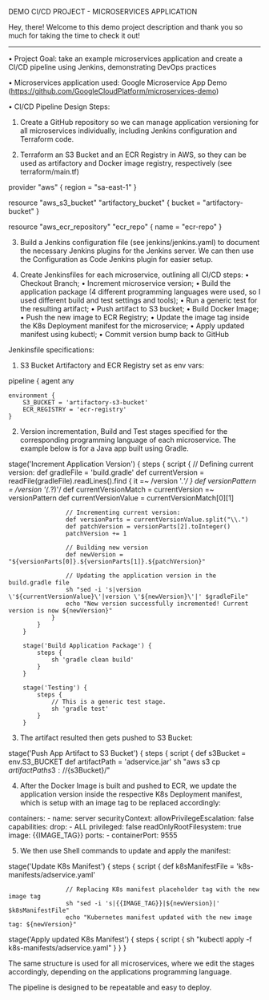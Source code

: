 DEMO CI/CD PROJECT - MICROSERVICES APPLICATION

Hey, there! 
Welcome to this demo project description and thank you so much for taking the time to check it out!

---
• Project Goal: take an example microservices application and create a CI/CD pipeline using Jenkins, demonstrating DevOps practices

• Microservices application used: Google Microservice App Demo (https://github.com/GoogleCloudPlatform/microservices-demo)

• CI/CD Pipeline Design Steps:

1) Create a GitHub repository so we can manage application versioning for all microservices individually, including Jenkins configuration and Terraform code.

2) Terraform an S3 Bucket and an ECR Registry in AWS, so they can be used as artifactory and Docker image registry, respectively (see terraform/main.tf)

provider "aws" {
  region = "sa-east-1"
}

resource "aws_s3_bucket" "artifactory_bucket" {
  bucket = "artifactory-bucket"
}

resource "aws_ecr_repository" "ecr_repo" {
  name = "ecr-repo"
}

3) Build a Jenkins configuration file (see jenkins/jenkins.yaml) to document the necessary Jenkins plugins for the Jenkins server. We can then use the Configuration as Code Jenkins plugin for easier setup.

4) Create Jenkinsfiles for each microservice, outlining all CI/CD steps:
• Checkout Branch;
• Increment microservice version;
• Build the application package (4 different programming languages were used, so I used different build and test settings and tools);
• Run a generic test for the resulting artifact;
• Push artifact to S3 bucket;
• Build Docker Image;
• Push the new image to ECR Registry;
• Update the image tag inside the K8s Deployment manifest for the microservice;
• Apply updated manifest using kubectl;
• Commit version bump back to GitHub

Jenkinsfile specifications:

1) S3 Bucket Artifactory and ECR Registry set as env vars:

pipeline {
    agent any

    environment {
        S3_BUCKET = 'artifactory-s3-bucket'
        ECR_REGISTRY = 'ecr-registry'
    }

2) Version incrementation, Build and Test stages specified for the corresponding programming language of each microservice. The example below is for a Java app built using Gradle.

stage('Increment Application Version') {
            steps {
                script {
                    // Defining current version:
                    def gradleFile = 'build.gradle'
                    def currentVersion = readFile(gradleFile).readLines().find { it =~ /version \'.*\'/ }
                    def versionPattern = /version \'(.*?)\'/
                    def currentVersionMatch = currentVersion =~ versionPattern
                    def currentVersionValue = currentVersionMatch[0][1]

                    // Incrementing current version:
                    def versionParts = currentVersionValue.split("\\.")
                    def patchVersion = versionParts[2].toInteger()
                    patchVersion += 1

                    // Building new version
                    def newVersion = "${versionParts[0]}.${versionParts[1]}.${patchVersion}"

                    // Updating the application version in the build.gradle file
                    sh "sed -i 's|version \'${currentVersionValue}\'|version \'${newVersion}\'|' $gradleFile"
                    echo "New version successfully incremented! Current version is now ${newVersion}"
                }
            }
        }

        stage('Build Application Package') {
            steps {
                sh 'gradle clean build'
            }
        }

        stage('Testing') {
            steps {
                // This is a generic test stage.
                sh 'gradle test' 
            }
        }

3) The artifact resulted then gets pushed to S3 Bucket:

stage('Push App Artifact to S3 Bucket') {
            steps {
                script {
                    def s3Bucket = env.S3_BUCKET
                    def artifactPath = 'adservice.jar'
                    sh "aws s3 cp ${artifactPath} s3://${s3Bucket}/"

4) After the Docker Image is built and pushed to ECR, we update the application version inside the respective K8s Deployment manifest, which is setup with an image tag to be replaced accordingly:

containers:
      - name: server
        securityContext:
          allowPrivilegeEscalation: false
          capabilities:
            drop:
              - ALL
          privileged: false
          readOnlyRootFilesystem: true
        image: {{IMAGE_TAG}}
        ports:
        - containerPort: 9555

5) We then use Shell commands to update and apply the manifest:

stage('Update K8s Manifest') {
            steps {
                script {
                    def k8sManifestFile = 'k8s-manifests/adservice.yaml'

                    // Replacing K8s manifest placeholder tag with the new image tag
                    sh "sed -i 's|{{IMAGE_TAG}}|${newVersion}|' $k8sManifestFile"
                    echo "Kubernetes manifest updated with the new image tag: ${newVersion}"

stage('Apply updated K8s Manifest') {
            steps {
                script {
                sh "kubectl apply -f k8s-manifests/adservice.yaml"
              }
            }
        }

The same structure is used for all microservices, where we edit the stages accordingly, depending on the applications programming language. 

The pipeline is designed to be repeatable and easy to deploy.



